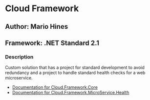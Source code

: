 # Cloud Framework
## Author: Mario Hines
## Framework: .NET Standard 2.1

### Description
Custom solution that has a project for standard development to avoid redundancy
and a project to handle standard health checks for a web microservice.

- [Documentation for Cloud.Framework.Core](./src/Cloud.Framework.Core/ReadMe.md)
- [Documentation for Cloud.Framework.MicroService.Health](./src/Cloud.Framework.MicroService.Health)
